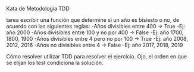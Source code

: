 Kata de Metodología TDD

tarea
escribir una función que determine si un año es bisiesto o no, de acuerdo con las siguientes reglas:
-Años divisibles entre 400 -> True
    -Ej: año 2000
-Años divisibles entre 100 y no por 400 -> False
    -Ej: año 1700, 1800, 1900
-Años divisibles entre 4 pero no por 100 -> True
    -Ej: año 2008, 2012, 2016
-Años no divisibles entre 4 -> False
    -Ej: año 2017, 2018, 2019

Cómo resolver
utilizar TDD para resolver el ejercicio.
Ojo, el orden en que se elijan los test condiciona la solución.